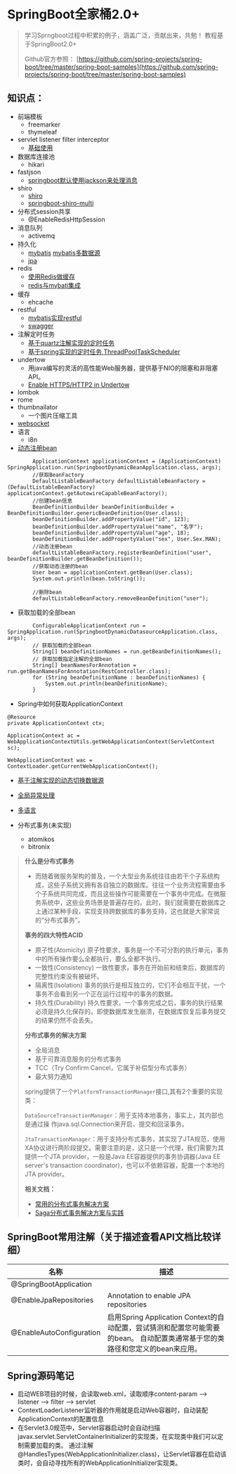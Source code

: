# SpringBoot全家桶2.0+
> 学习Sprngboot过程中积累的例子，涵盖广泛，贡献出来，共勉！
> 教程基于SpringBoot2.0+
>
> Github官方参照： [https://github.com/spring-projects/spring-boot/tree/master/spring-boot-samples](https://github.com/spring-projects/spring-boot/tree/master/spring-boot-samples)

## 知识点：

* 前端模板
  - freemarker
  - thymeleaf
* servlet listener filter interceptor
  - [基础使用](https://github.com/HumanNature/spring-boot-sample-code/tree/master/springboot-sample)
* 数据库连接池
  - hikari
* fastjson
  - [springboot默认使用jackson来处理消息](https://github.com/HumanNature/spring-boot-sample-code/tree/master/springboot-fastjson)
* shiro
  - [shiro](https://github.com/HumanNature/spring-boot-sample-code/tree/master/springboot-shiro)
  - [springboot-shiro-multi](https://github.com/HumanNature/spring-boot-sample-code/tree/master/springboot-shiro-multi)
* 分布式session共享
  - @EnableRedisHttpSession
* 消息队列
  - activemq
* 持久化
  - [mybatis](https://github.com/HumanNature/spring-boot-sample-code/tree/master/springboot-mybatis) [mybatis多数据源](https://github.com/HumanNature/spring-boot-sample-code/tree/master/springboot-mybatis-datasource)
  - [jpa](https://github.com/HumanNature/spring-boot-sample-code/tree/master/springboot-jpa)
* redis
  - [使用Redis做缓存](https://github.com/HumanNature/spring-boot-sample-code/tree/master/springboot-redis)
  - [redis与mybati集成](https://github.com/HumanNature/spring-boot-sample-code/tree/master/springboot-mybatis-redis)
* 缓存
  - ehcache
* restful
  - [mybatis实现restful](https://github.com/HumanNature/spring-boot-sample-code/tree/master/springboot-restful)
  - [swagger](https://github.com/HumanNature/spring-boot-sample-code/tree/master/springboot-swagger)
* 注解定时任务
  - [基于quartz注解实现的定时任务](https://github.com/HumanNature/spring-boot-sample-code/tree/master/springboot-quartz)
  - [基于spring实现的定时任务,ThreadPoolTaskScheduler](https://github.com/HumanNature/spring-boot-sample-code/tree/master/springboot-schedule)
* undertow
  - 用java编写的灵活的高性能Web服务器，提供基于NIO的阻塞和非阻塞API。
  - [Enable HTTPS/HTTP2 in Undertow](https://github.com/HumanNature/spring-boot-sample-code/tree/master/springboot-undertow)
* lombok
* rome
* thumbnailator
  - 一个图片压缩工具
* [websocket](https://github.com/HumanNature/spring-boot-sample-code/tree/master/springboot-websocket)
* 语言
  - i8n
* [动态注册bean](https://github.com/HumanNature/spring-boot-sample-code/tree/master/springboot-dynamic-bean)
```
        ApplicationContext applicationContext = (ApplicationContext) SpringApplication.run(SpringbootDynamicBeanApplication.class, args);
        //获取BeanFactory
        DefaultListableBeanFactory defaultListableBeanFactory = (DefaultListableBeanFactory) applicationContext.getAutowireCapableBeanFactory();
        //创建bean信息
        BeanDefinitionBuilder beanDefinitionBuilder = BeanDefinitionBuilder.genericBeanDefinition(User.class);
        beanDefinitionBuilder.addPropertyValue("id", 123);
        beanDefinitionBuilder.addPropertyValue("name", "名字");
        beanDefinitionBuilder.addPropertyValue("age", 18);
        beanDefinitionBuilder.addPropertyValue("sex", User.Sex.MAN);
        //动态注册bean
        defaultListableBeanFactory.registerBeanDefinition("user", beanDefinitionBuilder.getBeanDefinition());
        //获取动态注册的bean
        User bean = applicationContext.getBean(User.class);
        System.out.println(bean.toString());

        //删除bean
        defaultListableBeanFactory.removeBeanDefinition("user");
```
* 获取加载的全部bean
```
        ConfigurableApplicationContext run = SpringApplication.run(SpringbootDynamicDatasourceApplication.class, args);
        // 获取加载的全部bean
        String[] beanDefinitionNames = run.getBeanDefinitionNames();
        // 获取加载指定注解的全部bean
        String[] beanNamesForAnnotation = run.getBeanNamesForAnnotation(RestController.class);
        for (String beanDefinitionName : beanDefinitionNames) {
            System.out.println(beanDefinitionName);
        }
```
* Spring中如何获取ApplicationContext

```
@Resource
private ApplicationContext ctx;

ApplicationContext ac = WebApplicationContextUtils.getWebApplicationContext(ServletContext sc);

WebApplicationContext wac = ContextLoader.getCurrentWebApplicationContext();
```

* [基于注解实现的动态切换数据源](https://github.com/HumanNature/spring-boot-sample-code/tree/master/springboot-dynamic-datasource)
* [全局异常处理](https://github.com/HumanNature/spring-boot-sample-code/tree/master/springboot-global-exception)
* [多语言](https://github.com/HumanNature/spring-boot-sample-code/tree/master/springboot-i18n)


* 分布式事务(未实现)
  - atomikos
  - bitronix


> **什么是分布式事务**
> * 而随着微服务架构的普及，一个大型业务系统往往由若干个子系统构成，这些子系统又拥有各自独立的数据库。往往一个业务流程需要由多个子系统共同完成，而且这些操作可能需要在一个事务中完成。在微服务系统中，这些业务场景是普遍存在的。此时，我们就需要在数据库之上通过某种手段，实现支持跨数据库的事务支持，这也就是大家常说的“分布式事务”。
>
> **事务的四大特性ACID**
> * 原子性(Atomicity) 原子性要求，事务是一个不可分割的执行单元，事务中的所有操作要么全都执行，要么全都不执行。
> * 一致性(Consistency) 一致性要求，事务在开始前和结束后，数据库的完整性约束没有被破坏。
> * 隔离性(Isolation) 事务的执行是相互独立的，它们不会相互干扰，一个事务不会看到另一个正在运行过程中的事务的数据。
> * 持久性(Durability) 持久性要求，一个事务完成之后，事务的执行结果必须是持久化保存的。即使数据库发生崩溃，在数据库恢复后事务提交的结果仍然不会丢失。
>
>
> **分布式事务的解决方案**
> * 全局消息
> * 基于可靠消息服务的分布式事务
> * TCC（Try Confirm Cancel，它属于补偿型分布式事务）
> * 最大努力通知
>
>
> spring提供了一个`PlatformTransactionManager`接口,其有2个重要的实现类：
>
> `DataSourceTransactionManager`：用于支持本地事务，事实上，其内部也是通过操  作java.sql.Connection来开启、提交和回滚事务。
>
> `JtaTransactionManager`：用于支持分布式事务，其实现了JTA规范，使用XA协议进行两阶段提交。需要注意的是，这只是一个代理，我们需要为其提供一个JTA provider，一般是Java EE容器提供的事务协调器(Java EE server's transaction coordinator)，也可以不依赖容器，配置一个本地的JTA provider。
>
> **相关文档：**
> * [常用的分布式事务解决方案](https://juejin.im/post/5aa3c7736fb9a028bb189bca)
> * [Saga分布式事务解决方案与实践](http://servicecomb.apache.org/cn/docs/distributed-transactions-saga-implementation/)
>


## SpringBoot常用注解（关于描述查看API文档比较详细）

| 名称                     | 描述                                       |
| ------------------------ | ------------------------------------------ |
| @SpringBootApplication   |                                            |
| @EnableJpaRepositories   | Annotation to enable JPA repositories <br> |
| @EnableAutoConfiguration | 启用Spring Application Context的自动配置，尝试猜测和配置您可能需要的bean。 自动配置类通常基于您的类路径和您定义的bean来应用。 |


## Spring源码笔记

* 启动WEB项目的时候，会读取web.xml，读取顺序content-param --> listener --> filter --> servlet
* ContextLoaderListener监听器的作用就是启动Web容器时，自动装配ApplicationContext的配置信息
* 在Servlet3.0规范中，Servlet容器启动时会自动扫描javax.servlet.ServletContainerInitializer的实现类，在实现类中我们可以定制需要加载的类。 通过注解@HandlesTypes(WebApplicationInitializer.class)，让Servlet容器在启动该类时，会自动寻找所有的WebApplicationInitializer实现类。

